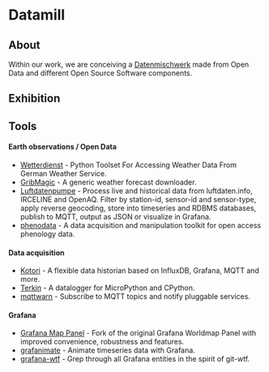 # Datamill

## About
Within our work, we are conceiving a [Datenmischwerk](https://community.hiveeyes.org/t/datenmischwerk/702)
made from Open Data and different Open Source Software components.

## Exhibition


## Tools

#### Earth observations / Open Data
- [Wetterdienst] - Python Toolset For Accessing Weather Data From German Weather Service.
- [GribMagic] - A generic weather forecast downloader.
- [Luftdatenpumpe] - Process live and historical data from luftdaten.info, IRCELINE and OpenAQ. Filter by station-id, sensor-id and sensor-type, apply reverse geocoding, store into timeseries and RDBMS databases, publish to MQTT, output as JSON or visualize in Grafana. 
- [phenodata] - A data acquisition and manipulation toolkit for open access phenology data.


#### Data acquisition
- [Kotori] - A flexible data historian based on InfluxDB, Grafana, MQTT and more.
- [Terkin] - A datalogger for MicroPython and CPython.
- [mqttwarn] - Subscribe to MQTT topics and notify pluggable services.


#### Grafana
- [Grafana Map Panel] - Fork of the original Grafana Worldmap Panel with improved convenience, robustness and features.
- [grafanimate] - Animate timeseries data with Grafana.
- [grafana-wtf] - Grep through all Grafana entities in the spirit of git-wtf.


[Wetterdienst]: https://github.com/panodata/wetterdienst
[GribMagic]: https://github.com/earthobservations/gribmagic
[Luftdatenpumpe]: https://github.com/panodata/luftdatenpumpe
[phenodata]: https://github.com/hiveeyes/phenodata

[Kotori]: https://github.com/daq-tools/kotori
[Terkin]: https://github.com/hiveeyes/terkin-datalogger
[mqttwarn]: https://github.com/jpmens/mqttwarn

[Grafana Map Panel]: https://github.com/panodata/grafana-map-panel
[grafanimate]: https://github.com/panodata/grafanimate
[grafana-wtf]: https://github.com/panodata/grafana-wtf
